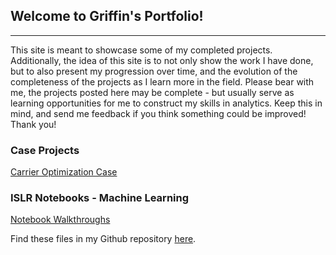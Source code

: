 ## Welcome to Griffin's Portfolio! 
-----

This site is meant to showcase some of my completed projects. Additionally, the idea of this site is to not only show the work I have done, but to also present my progression over time, and the evolution of the completeness of the projects as I learn more in the field. Please bear with me, the projects posted here may be complete - but usually serve as learning opportunities for me to construct my skills in analytics. Keep this in mind, and send me feedback if you think something could be improved! Thank you!


### Case Projects

[Carrier Optimization Case](/Projects/PluvioCarry.html)


### ISLR Notebooks - Machine Learning

[Notebook Walkthroughs](/code/index.md)






Find these files in my Github repository [here](https://github.com/griffinsalyer/griffinsalyer.github.io).


